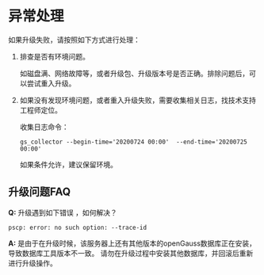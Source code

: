 # 异常处理<a name="ZH-CN_TOPIC_0305491443"></a>

如果升级失败，请按照如下方式进行处理：

1.  排查是否有环境问题。

    如磁盘满、网络故障等，或者升级包、升级版本号是否正确。排除问题后，可以尝试重入升级。

2.  如果没有发现环境问题，或者重入升级失败，需要收集相关日志，找技术支持工程师定位。

    收集日志命令：

    ```
    gs_collector --begin-time='20200724 00:00'  --end-time='20200725 00:00'
    ```

    如果条件允许，建议保留环境。

## 升级问题FAQ

**Q:** 升级遇到如下错误 ，如何解决？

```
pscp: error: no such option: --trace-id
```

**A:** 是由于在升级时候，该服务器上还有其他版本的openGauss数据库正在安装，导致数据库工具版本不一致。
请勿在升级过程中安装其他数据库，并回滚后重新进行升级操作。



